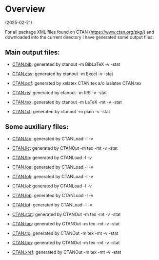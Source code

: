 # Overview
(2025-02-21)

For all package XML files found on CTAN (https://www.ctan.org/pkg/) and downloaded 
into the current directory I have generated some output files:

## Main output files:

* [CTAN.bib](./CTAN.bib "generated by ctanout -m BibLaTeX -v -stat"): 
   generated by ctanout -m BibLaTeX -v -stat

* [CTAN.csv](./CTAN.csv "generated by ctanout -m Excel -v -stat"): 
   generated by ctanout -m Excel -v -stat 

* [CTAN.pdf](./CTAN.pdf "generated by xelatex CTAN.tex a/o lualatex CTAN.tex"): 
   generated by xelatex CTAN.tex a/o lualatex CTAN.tex

* [CTAN.ris](./CTAN.ris "generated by ctanout -m RIS -v -stat"): 
   generated by ctanout -m RIS -v -stat 

* [CTAN.tex](./CTAN.tex "generated by ctanout -m LaTeX -mt -v -stat"): 
   generated by ctanout -m LaTeX -mt -v -stat 

* [CTAN.txt](./CTAN.txt "generated by ctanout -m plain -v -stat"): 
   generated by ctanout -m plain -v -stat 

## Some auxiliary files:

* [CTAN.lap](./CTAN.lap " list of authors and associated packages "):    generated by CTANLoad -l -v 

* [CTAN.lic](./CTAN.lic " licenses and their explainations"):    generated by CTANOut -m tex -mt -v -stat 

* [CTAN.llp](./CTAN.llp " list of licenses and associated packages "):    generated by CTANLoad -l -v 

* [CTAN.loa](./CTAN.loa "list of authors "):    generated by CTANLoad -l -v 

* [CTAN.lok](./CTAN.lok " list of topics "):    generated by CTANLoad -l -v 

* [CTAN.lol](./CTAN.lol " list of licenses "):    generated by CTANLoad -l -v 

* [CTAN.lop](./CTAN.lop "list of packages "):   generated by CTANLoad -l -v 

* [CTAN.lpt](./CTAN.lpt " list of topics and associated packages "):    generated by CTANLoad -l -v 

* [CTAN.stat](./CTAN.stat "statistics"):   generated by CTANOut -m tex -mt -v -stat 

* [CTAN.tap](./CTAN.tap "list with authors and related packages (cross-reference list)"):   generated by CTANOut -m tex -mt -v -stat 

* [CTAN.tlp](./CTAN.tlp "list with licenses and related packages (cross-reference list)"):    generated by CTANOut -m tex -mt -v -stat 

* [CTAN.top](./CTAN.top "topics and their explainations "):    generated by CTANOut -m tex -mt -v -stat

* [CTAN.xref](./CTAN.xref "list with topics and related packages (cross-reference list)"):    generated by CTANOut -m tex -mt -v -stat 
